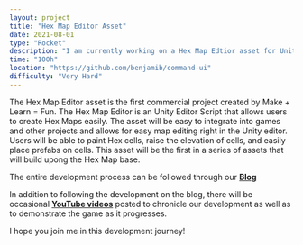 ```yaml
---
layout: project
title: "Hex Map Editor Asset"
date: 2021-08-01
type: "Rocket"
description: "I am currently working on a Hex Map Edtior asset for Unity. The map editor will allow users to easily create great looking Hex Maps for their games or other projects."
time: "100h"
location: "https://github.com/benjamib/command-ui"
difficulty: "Very Hard"
---
```


The Hex Map Editor asset is the first commercial project created by <span class="title"><span class="red">Make</span> + <span class="green">Learn</span> = <span class="yellow">Fun</span></span>. The Hex Map Editor is an Unity Editor Script that allows users to create Hex Maps easily. The asset will be easy to integrate into games and other projects and allows for easy map editing right in the Unity editor. Users will be able to paint Hex cells, raise the elevation of cells, and easily place prefabs on cells. This asset will be the first in a series of assets that will build upong the Hex Map base. 
 
The entire development process can be followed through our <b>[Blog](https://benjamib.github.io/blog/)</b>

In addition to following the development on the blog, there will be occasional <b>[YouTube videos](https://benjamib.github.io/videos/)</b> posted to chronicle our development as well as to demonstrate the game as it progresses. 

I hope you join me in this development journey!
